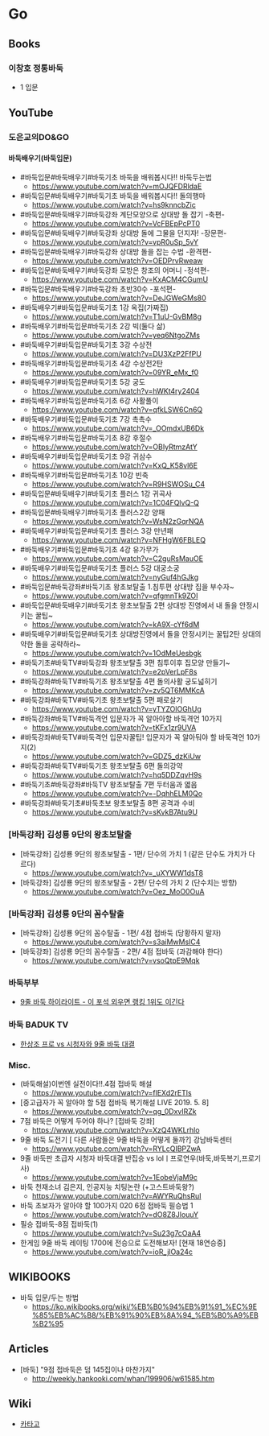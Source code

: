 # Go
## Books
### 이창호 정통바둑
* 1 입문

## YouTube
### 도은교의DO&GO
#### 바둑배우기(바둑입문)
* #바둑입문#바둑배우기#바둑기초 바둑을 배워봅시다!! 바둑두는법
  * https://www.youtube.com/watch?v=mOJQFDRldaE
* #바둑입문#바둑배우기#바둑기초 바둑을 배워봅시다!! 돌의행마
  * https://www.youtube.com/watch?v=hs9knncbZic
* #바둑입문#바둑배우기#바둑강좌 계단모양으로 상대방 돌 잡기 -축편-
  * https://www.youtube.com/watch?v=VcFBEpPcPT0
* #바둑입문#바둑배우기#바둑강좌 상대방 돌에 그물을 던지자! -장문편-
  * https://www.youtube.com/watch?v=vpR0uSp_5vY
* #바둑입문#바둑배우기#바둑강좌 상대방 돌을 잡는 수법 -환격편-
  * https://www.youtube.com/watch?v=OEDPrvRweaw
* #바둑입문#바둑배우기#바둑강좌 모방은 창조의 어머니 -정석편-
  * https://www.youtube.com/watch?v=KxACM4CGumU
* #바둑입문#바둑배우기#바둑강좌 초반30수 -포석편-
  * https://www.youtube.com/watch?v=DeJGWeGMs80
* #바둑배우기#바둑입문#바둑기초 1강 옥집(가짜집)
  * https://www.youtube.com/watch?v=T1uU-GvBM8g
* #바둑배우기#바둑입문#바둑기초 2강 빅(둘다 삶)
  * https://www.youtube.com/watch?v=yeq6NtgoZMs
* #바둑배우기#바둑입문#바둑기초 3강 수상전
  * https://www.youtube.com/watch?v=DU3XzP2FfPU
* #바둑배우기#바둑입문#바둑기초 4강 수상전2탄
  * https://www.youtube.com/watch?v=09YR_eMx_f0
* #바둑배우기#바둑입문#바둑기초 5강 궁도
  * https://www.youtube.com/watch?v=hWKt4ry2404
* #바둑배우기#바둑입문#바둑기초 6강 사활풀이
  * https://www.youtube.com/watch?v=qfkLSW6Cn6Q
* #바둑배우기#바둑입문#바둑기초 7강 촉촉수
  * https://www.youtube.com/watch?v=_OOmdxUB6Dk
* #바둑배우기#바둑입문#바둑기초 8강 후절수
  * https://www.youtube.com/watch?v=OBIyRtmzAtY
* #바둑배우기#바둑입문#바둑기초 9강 귀삼수
  * https://www.youtube.com/watch?v=KxQ_K58vl6E
* #바둑배우기#바둑입문#바둑기초 10강 빈축
  * https://www.youtube.com/watch?v=R9HSWOSu_C4
* #바둑입문#바둑배우기#바둑기초 플러스 1강 귀곡사
  * https://www.youtube.com/watch?v=1C04FQlvQ-Q
* #바둑입문#바둑배우기#바둑기초 플러스2강 양패
  * https://www.youtube.com/watch?v=WsN2zGqrNQA
* #바둑배우기#바둑입문#바둑기초 플러스 3강 만년패
  * https://www.youtube.com/watch?v=NFHgW6FBLEQ
* #바둑배우기#바둑입문#바둑기초 4강 유가무가
  * https://www.youtube.com/watch?v=C2guRsMauOE
* #바둑배우기#바둑입문#바둑기초 플러스 5강 대궁소궁
  * https://www.youtube.com/watch?v=nyGuf4hGJkg
* #바둑입문#바둑강좌#바둑기초 왕초보탈출 1.침투편 상대방 집을 부수자~
  * https://www.youtube.com/watch?v=qfgmnTk9ZOI
* #바둑입문#바둑배우기#바둑기초 왕초보탈출 2편 상대방 진영에서 내 돌을 안정시키는 꿀팁~
  * https://www.youtube.com/watch?v=kA9X-cYf6dM
* #바둑배우기#바둑입문#바둑기초 상대방진영에서 돌을 안정시키는 꿀팁2탄 상대의 약한 돌을 공략하라~
  * https://www.youtube.com/watch?v=1OdMeUesbgk
* #바둑기초#바둑TV#바둑강좌 왕초보탈출 3편 침투이후 집모양 만들기~
  * https://www.youtube.com/watch?v=e2pVerLpF8s
* #바둑강좌#바둑TV#바둑기초 왕초보탈출 4편 돌의사활 궁도넓히기
  * https://www.youtube.com/watch?v=zv5QT6MMKcA
* #바둑강좌#바둑TV#바둑기초 왕초보탈출 5편 패로살기
  * https://www.youtube.com/watch?v=yTYZOlOGhUg
* #바둑강좌#바둑TV#바둑격언 입문자가 꼭 알아아할 바둑격언 10가지
  * https://www.youtube.com/watch?v=tKFx1zr9UVA
* #바둑강좌#바둑TV#바둑격언 입문자꿀팁! 입문자가 꼭 알아둬야 할 바둑격언 10가지(2)
  * https://www.youtube.com/watch?v=GDZ5_dzKiUw
* #바둑강좌#바둑TV#바둑기초 왕초보탈출 6편 돌의강약
  * https://www.youtube.com/watch?v=hq5DDZqvH9s
* #바둑기초#바둑강좌#바둑TV 왕초보탈출 7편 두터움과 엷음
  * https://www.youtube.com/watch?v=-DqhhELM0Qo
* #바둑강좌#바둑기초#바둑초보 왕초보탈출 8편 공격과 수비
  * https://www.youtube.com/watch?v=sKvkB7Atu9U

### [바둑강좌] 김성룡 9단의 왕초보탈출
* [바둑강좌] 김성룡 9단의 왕초보탈출 - 1편/ 단수의 가치 1 (같은 단수도 가치가 다르다)
  * https://www.youtube.com/watch?v=_uXYWW1dsT8
* [바둑강좌] 김성룡 9단의 왕초보탈출 - 2편/ 단수의 가치 2 (단수치는 방향)
  * https://www.youtube.com/watch?v=Oez_MoO0OuA
### [바둑강좌] 김성룡 9단의 꼼수탈출
* [바둑강좌] 김성룡 9단의 꼼수탈출 - 1편/ 4점 접바둑 (당황하지 말자)
  * https://www.youtube.com/watch?v=s3aiMwMsIC4
* [바둑강좌] 김성룡 9단의 꼼수탈출 - 2편/ 4점 접바둑 (과감해야 한다)
  * https://www.youtube.com/watch?v=vsoQtpE9Mqk

### 바둑부부
* [9줄 바둑 하이라이트 - 이 포석 외우면 랭킹 1위도 이긴다](https://www.youtube.com/watch?v=YPw6-yTnVZ4)

### 바둑 BADUK TV
* [한상조 프로 vs 시청자와 9줄 바둑 대결](https://www.youtube.com/watch?v=TIw8q6CKvgs)

### Misc.
* (바둑해설)이번엔 실전이다!!.4점 접바둑 해설
  * https://www.youtube.com/watch?v=flEXd2rETls
* [중고급자가 꼭 알아야 할 5점 접바둑 복기해설 LIVE 2019. 5. 8]
  * https://www.youtube.com/watch?v=qg_0DxvIRZk
* 7점 바둑은 어떻게 두어야 하나? [접바둑 강좌]
  * https://www.youtube.com/watch?v=XzQ4WKLrhlo
* 9줄 바둑 도전기 [ 다른 사람들은 9줄 바둑을 어떻게 둘까?] 강남바둑센터
  * https://www.youtube.com/watch?v=RYLcQIBPZwA
* 9줄 바둑판 초급자 시청자 바둑대결 반집승 vs lolㅣ프로연우(바둑,바둑복기,프로기사)
  * https://www.youtube.com/watch?v=1EobeVjaM9c
* 바둑 천재소녀 김은지, 인공지능 치팅논란 (+고스트바둑왕?)
  * https://www.youtube.com/watch?v=AWYRuQhsRuI
* 바둑 초보자가 알아야 할 100가지 020 6점 접바둑 필승법 1
  * https://www.youtube.com/watch?v=dO8Z8JlouuY
* 필승 접바둑-8점 접바둑(1)
  * https://www.youtube.com/watch?v=Su23g7cOaA4
* 한게임 9줄 바둑 레이팅 1700에 전승으로 도전해보자! [현재 18연승중]
  * https://www.youtube.com/watch?v=ioR_jlOa24c

## WIKIBOOKS
* 바둑 입문/두는 방법
  * https://ko.wikibooks.org/wiki/%EB%B0%94%EB%91%91_%EC%9E%85%EB%AC%B8/%EB%91%90%EB%8A%94_%EB%B0%A9%EB%B2%95

## Articles
* [바둑] "9점 접바둑은 덤 145집이나 마찬가지"
  * http://weekly.hankooki.com/whan/199906/w61585.htm

## Wiki
* [카타고](https://namu.wiki/w/%EC%B9%B4%ED%83%80%EA%B3%A0)
